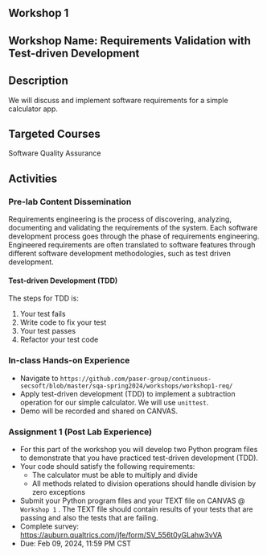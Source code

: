 ## Workshop 1

## Workshop Name: Requirements Validation with Test-driven Development 

## Description 

We will discuss and implement software requirements for a simple calculator app. 

## Targeted Courses 

Software Quality Assurance 

## Activities 

### Pre-lab Content Dissemination 

Requirements engineering is the process of discovering, analyzing, documenting and validating the requirements of the system. Each software development process goes through the phase of requirements engineering. Engineered requirements are often translated to software features through different software development methodologies, such as test driven development.    


#### Test-driven Development (TDD)

The steps for TDD is:

1. Your test fails 
2. Write code to fix your test 
3. Your test passes 
4. Refactor your test code 


### In-class Hands-on Experience 

- Navigate to `https://github.com/paser-group/continuous-secsoft/blob/master/sqa-spring2024/workshops/workshop1-req/`
- Apply test-driven development (TDD) to implement a subtraction operation for our simple calculator. We will use `unittest`. 
- Demo will be recorded and shared on CANVAS. 



### Assignment 1 (Post Lab Experience) 

- For this part of the workshop you will develop two Python program files to demonstrate that you have practiced test-driven development (TDD). 
- Your code should satisfy the following requirements:
  - The calculator must be able to multiply and divide
  - All methods related to division operations should handle division by zero exceptions
- Submit your Python program files and  your TEXT file on CANVAS @ `Workshop 1` . The TEXT file should contain results of your tests that are passing and also the tests that are failing. 
- Complete survey: https://auburn.qualtrics.com/jfe/form/SV_556t0yGLahw3vVA
- Due: Feb 09, 2024, 11:59 PM CST 